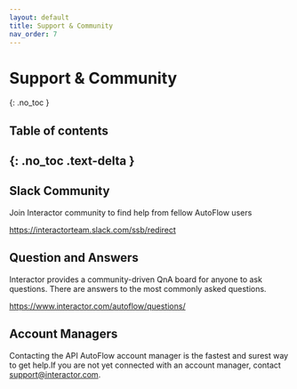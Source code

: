 ```yaml
---
layout: default
title: Support & Community
nav_order: 7
---
```


# Support & Community
{: .no_toc }

## Table of contents
{: .no_toc .text-delta }
---
## Slack Community
Join Interactor community to find help from fellow AutoFlow users

https://interactorteam.slack.com/ssb/redirect

## Question and Answers
Interactor provides a community-driven QnA board for anyone to ask questions. There are answers to the most commonly asked questions.

https://www.interactor.com/autoflow/questions/

## Account Managers
Contacting the API AutoFlow account manager is the fastest and surest way to get help.If you are not yet connected with an account manager, contact support@interactor.com.
